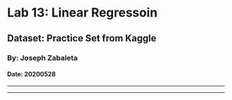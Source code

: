 # Lab 13: Linear Regressoin
## Dataset: Practice Set from Kaggle
### By: Joseph Zabaleta 
#### Date: 20200528
---
---

